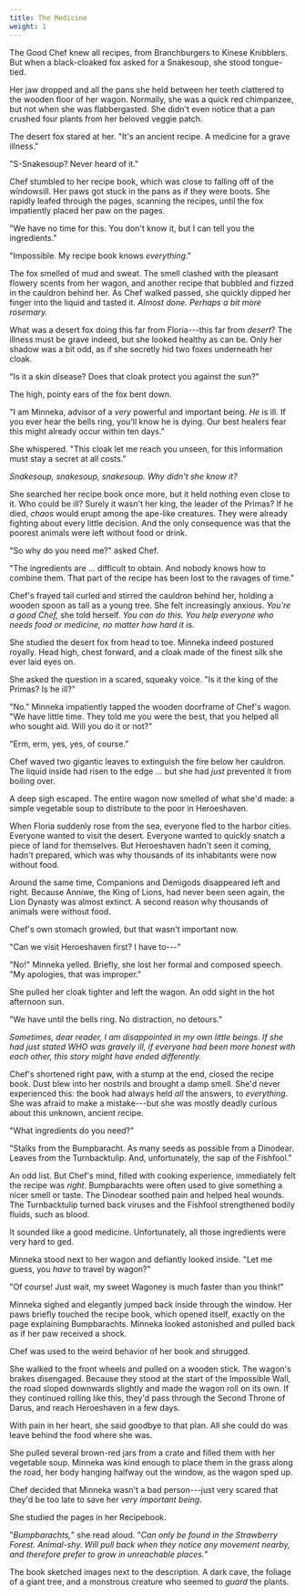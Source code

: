 ```yaml
---
title: The Medicine
weight: 1
---
```

The Good Chef knew all recipes, from Branchburgers to Kinese Knibblers. But when a black-cloaked fox asked for a Snakesoup, she stood tongue-tied.

Her jaw dropped and all the pans she held between her teeth clattered to the wooden floor of her wagon. Normally, she was a quick red chimpanzee, but not when she was flabbergasted. She didn't even notice that a pan crushed four plants from her beloved veggie patch.

The desert fox stared at her. "It's an ancient recipe. A medicine for a grave illness."

"S-Snakesoup? Never heard of it."

Chef stumbled to her recipe book, which was close to falling off of the windowsill. Her paws got stuck in the pans as if they were boots. She rapidly leafed through the pages, scanning the recipes, until the fox impatiently placed her paw on the pages.

"We have no time for this. You don't know it, but I can tell you the ingredients."

"Impossible. My recipe book knows _everything_."

The fox smelled of mud and sweat. The smell clashed with the pleasant flowery scents from her wagon, and another recipe that bubbled and fizzed in the cauldron behind her. As Chef walked passed, she quickly dipped her finger into the liquid and tasted it. _Almost done. Perhaps a bit more rosemary._

What was a desert fox doing this far from Floria---this far from _desert_? The illness must be grave indeed, but she looked healthy as can be. Only her shadow was a bit odd, as if she secretly hid two foxes underneath her cloak.

"Is it a skin disease? Does that cloak protect you against the sun?"

The high, pointy ears of the fox bent down. 

"I am Minneka, advisor of a _very_ powerful and important being. _He_ is ill. If you ever hear the bells ring, you'll know he is dying. Our best healers fear this might already occur within ten days."

She whispered. "This cloak let me reach you unseen, for this information must stay a secret at all costs."

_Snakesoup, snakesoup, snakesoup. Why didn't she know it?_

She searched her recipe book once more, but it held nothing even close to it. Who could be ill? Surely it wasn't her king, the leader of the Primas? If he died, _chaos_ would erupt among the ape-like creatures. They were already fighting about every little decision. And the only consequence was that the poorest animals were left without food or drink.

"So why do you need me?" asked Chef.

"The ingredients are ... difficult to obtain. And nobody knows how to combine them. That part of the recipe has been lost to the ravages of time."

Chef's frayed tail curled and stirred the cauldron behind her, holding a wooden spoon as tall as a young tree. She felt increasingly anxious. _You're a good Chef,_ she told herself. _You can do this. You help everyone who needs food or medicine, no matter how hard it is._

She studied the desert fox from head to toe. Minneka indeed postured royally. Head high, chest forward, and a cloak made of the finest silk she ever laid eyes on.

She asked the question in a scared, squeaky voice. "Is it the king of the Primas? Is he ill?"

"No." Minneka impatiently tapped the wooden doorframe of Chef's wagon. "We have little time. They told me you were the best, that you helped all who sought aid. Will you do it or not?"

"Erm, erm, yes, yes, of course." 

Chef waved two gigantic leaves to extinguish the fire below her cauldron. The liquid inside had risen to the edge ... but she had _just_ prevented it from boiling over.

A deep sigh escaped. The entire wagon now smelled of what she'd made: a simple vegetable soup to distribute to the poor in Heroeshaven.

When Floria suddenly rose from the sea, everyone fled to the harbor cities. Everyone wanted to visit the desert. Everyone wanted to quickly snatch a piece of land for themselves. But Heroeshaven hadn't seen it coming, hadn't prepared, which was why thousands of its inhabitants were now without food.

Around the same time, Companions and Demigods disappeared left and right. Because Anniwe, the King of Lions, had never been seen again, the Lion Dynasty was almost extinct. A second reason why thousands of animals were without food.

Chef's own stomach growled, but that wasn't important now. 

"Can we visit Heroeshaven first? I have to---"

"No!" Minneka yelled. Briefly, she lost her formal and composed speech. "My apologies, that was improper."

She pulled her cloak tighter and left the wagon. An odd sight in the hot afternoon sun.

"We have until the bells ring. No distraction, no detours."

_Sometimes, dear reader, I am disappointed in my own little beings. If she had just stated WHO was gravely ill, if everyone had been more honest with each other, this story might have ended differently._

Chef's shortened right paw, with a stump at the end, closed the recipe book. Dust blew into her nostrils and brought a damp smell. She'd never experienced this: the book had always held _all_ the answers, to _everything_. She was afraid to make a mistake---but she was mostly deadly curious about this unknown, ancient recipe.

"What ingredients do you need?"

"Stalks from the Bumpbaracht. As many seeds as possible from a Dinodear. Leaves from the Turnbacktulip. And, unfortunately, the sap of the Fishfool."

An odd list. But Chef's mind, filled with cooking experience, immediately felt the recipe was _right_. Bumpbarachts were often used to give something a nicer smell or taste. The Dinodear soothed pain and helped heal wounds. The Turnbacktulip turned back viruses and the Fishfool strengthened bodily fluids, such as blood.

It sounded like a good medicine. Unfortunately, all those ingredients were very hard to ged.

Minneka stood next to her wagon and defiantly looked inside. "Let me guess, you _have_ to travel by wagon?"

"Of course! Just wait, my sweet Wagoney is much faster than you think!"

Minneka sighed and elegantly jumped back inside through the window. Her paws briefly touched the recipe book, which opened itself, exactly on the page explaining Bumpbarachts. Minneka looked astonished and pulled back as if her paw received a shock.

Chef was used to the weird behavior of her book and shrugged.

She walked to the front wheels and pulled on a wooden stick. The wagon's brakes disengaged. Because they stood at the start of the Impossible Wall, the road sloped downwards slightly and made the wagon roll on its own. If they continued rolling like this, they'd pass through the Second Throne of Darus, and reach Heroeshaven in a few days.

With pain in her heart, she said goodbye to that plan. All she could do was leave behind the food where she was. 

She pulled several brown-red jars from a crate and filled them with her vegetable soup. Minneka was kind enough to place them in the grass along the road, her body hanging halfway out the window, as the wagon sped up.

Chef decided that Minneka wasn't a bad person---just very scared that they'd be too late to save her _very important being_.

She studied the pages in her Recipebook.

"_Bumpbarachts,_" she read aloud. "_Can only be found in the Strawberry Forest. Animal-shy. Will pull back when they notice any movement nearby, and therefore prefer to grow in unreachable places._"

The book sketched images next to the description. A dark cave, the foliage of a giant tree, and a monstrous creature who seemed to _guard_ the plants.